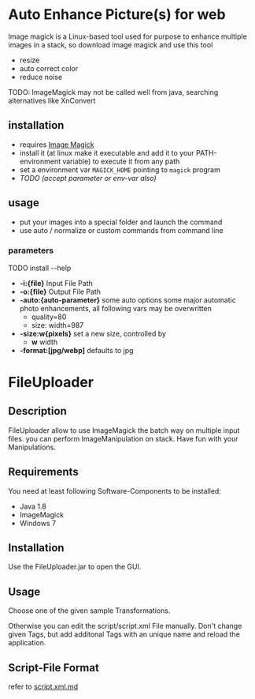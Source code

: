 # Auto Enhance Picture(s) for web

Image magick is a Linux-based tool used for purpose to enhance multiple images in a stack, so download image magick and use this tool
- resize
- auto correct color
- reduce noise

TODO: ImageMagick may not be called well from java, searching alternatives like XnConvert

## installation
- requires [Image Magick](https://imagemagick.org/)
- install it (at linux make it executable and add it to your PATH-environment variable) to execute it from any path
- set a environment var `MAGICK_HOME` pointing to `magick` program
- *TODO (accept parameter or env-var also)*

## usage
- put your images into a special folder and launch the command
- use auto / normalize or custom commands from command line

### parameters
TODO install --help
- **-i:{file}** Input File Path
- **-o:{file}** Output File Path
- **-auto:{auto-parameter}** some auto options
  some major automatic photo enhancements, all following vars may be overwritten
    - quality=80
    - size: width=987 
- **-size:w{pixels}** set a new size, controlled by
  - **w** width
- **-format:[jpg/webp]** defaults to jpg
# FileUploader

## Description

FileUploader allow to use ImageMagick the batch way on multiple input files. you can perform ImageManipulation on stack. Have fun with your Manipulations.

## Requirements

You need at least following Software-Components to be installed:

- Java 1.8
- ImageMagick
- Windows 7

## Installation

Use the FileUploader.jar to open the GUI.

## Usage

Choose one of the given sample Transformations.

Otherwise you can edit the script/script.xml File manually. Don't change given Tags, but add additonal Tags with an unique name and reload the application.

## Script-File Format

refer to [script.xml.md](script.xml.md)

